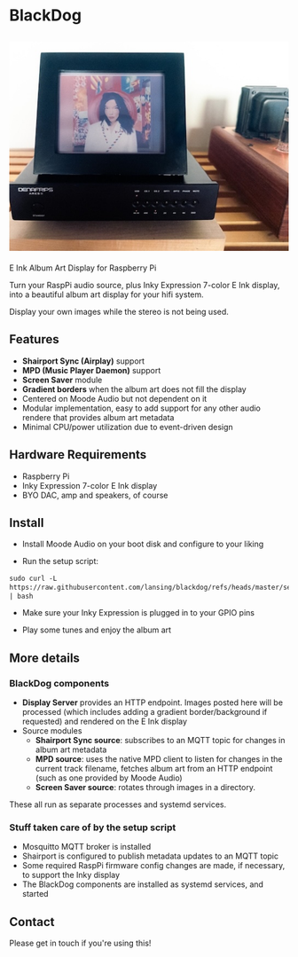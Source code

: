 # BlackDog
![BlackDog Display on DAC](setup/blackdog-on-dac.jpeg)
---
E Ink Album Art Display for Raspberry Pi

Turn your RaspPi audio source, plus Inky Expression 7-color E Ink display, into a beautiful album art display for your hifi system.

Display your own images while the stereo is not being used.

## Features

- **Shairport Sync (Airplay)** support
- **MPD (Music Player Daemon)** support
- **Screen Saver** module
- **Gradient borders** when the album art does not fill the display
- Centered on Moode Audio but not dependent on it
- Modular implementation, easy to add support for any other audio rendere that provides album art metadata
- Minimal CPU/power utilization due to event-driven design

## Hardware Requirements

- Raspberry Pi
- Inky Expression 7-color E Ink display
- BYO DAC, amp and speakers, of course

## Install

- Install Moode Audio on your boot disk and configure to your liking

- Run the setup script:

```
sudo curl -L https://raw.githubusercontent.com/lansing/blackdog/refs/heads/master/setup.sh | bash
```

- Make sure your Inky Expression is plugged in to your GPIO pins

- Play some tunes and enjoy the album art

## More details


### BlackDog components

- **Display Server** provides an HTTP endpoint. Images posted here will be processed
(which includes adding a gradient border/background if requested) and rendered on the E Ink display
- Source modules
  - **Shairport Sync source**: subscribes to an MQTT topic for changes in album art metadata
  - **MPD source**: uses the native MPD client to listen for changes in the current track filename,
    fetches album art from an HTTP endpoint (such as one provided by Moode Audio)
  - **Screen Saver source**: rotates through images in a directory. 

These all run as separate processes and systemd services.


### Stuff taken care of by the setup script

- Mosquitto MQTT broker is installed 
- Shairport is configured to publish metadata updates to an MQTT topic
- Some required RaspPi firmware config changes are made, if necessary, to support the Inky display
- The BlackDog components are installed as systemd services, and started


## Contact

Please get in touch if you're using this!

